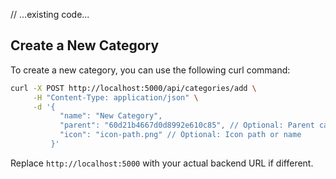 // ...existing code...

## Create a New Category

To create a new category, you can use the following curl command:

```sh
curl -X POST http://localhost:5000/api/categories/add \
     -H "Content-Type: application/json" \
     -d '{
           "name": "New Category",
           "parent": "60d21b4667d0d8992e610c85", // Optional: Parent category ID
           "icon": "icon-path.png" // Optional: Icon path or name
         }'
```

Replace `http://localhost:5000` with your actual backend URL if different.
